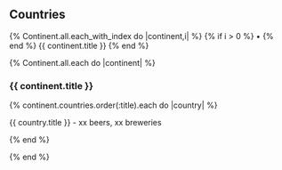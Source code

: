 

## Countries

{% Continent.all.each_with_index do |continent,i|  %}
  {% if i > 0 %}
   •
  {% end %}
  {{ continent.title }}
{% end %}



{% Continent.all.each do |continent| %}

### {{ continent.title }}

{% continent.countries.order(:title).each do |country| %}

{{ country.title }} -  xx beers, xx breweries <br>

{% end %}


{% end %}<!-- each continent-->
